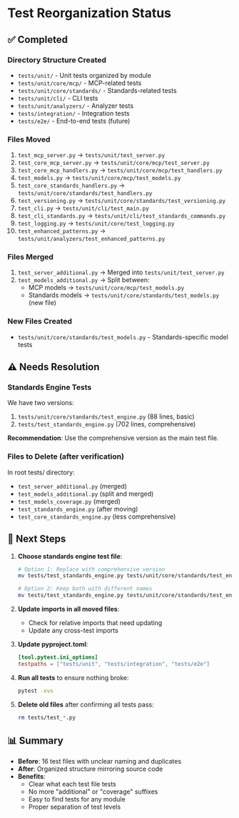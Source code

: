 # Test Reorganization Status

## ✅ Completed

### Directory Structure Created
- `tests/unit/` - Unit tests organized by module
- `tests/unit/core/mcp/` - MCP-related tests  
- `tests/unit/core/standards/` - Standards-related tests
- `tests/unit/cli/` - CLI tests
- `tests/unit/analyzers/` - Analyzer tests
- `tests/integration/` - Integration tests
- `tests/e2e/` - End-to-end tests (future)

### Files Moved
1. `test_mcp_server.py` → `tests/unit/test_server.py`
2. `test_core_mcp_server.py` → `tests/unit/core/mcp/test_server.py`
3. `test_core_mcp_handlers.py` → `tests/unit/core/mcp/test_handlers.py`
4. `test_models.py` → `tests/unit/core/mcp/test_models.py`
5. `test_core_standards_handlers.py` → `tests/unit/core/standards/test_handlers.py`
6. `test_versioning.py` → `tests/unit/core/standards/test_versioning.py`
7. `test_cli.py` → `tests/unit/cli/test_main.py`
8. `test_cli_standards.py` → `tests/unit/cli/test_standards_commands.py`
9. `test_logging.py` → `tests/unit/core/test_logging.py`
10. `test_enhanced_patterns.py` → `tests/unit/analyzers/test_enhanced_patterns.py`

### Files Merged
1. `test_server_additional.py` → Merged into `tests/unit/test_server.py`
2. `test_models_additional.py` → Split between:
   - MCP models → `tests/unit/core/mcp/test_models.py`
   - Standards models → `tests/unit/core/standards/test_models.py` (new file)

### New Files Created
- `tests/unit/core/standards/test_models.py` - Standards-specific model tests

## ⚠️ Needs Resolution

### Standards Engine Tests
We have two versions:
1. `tests/unit/core/standards/test_engine.py` (88 lines, basic)
2. `tests/test_standards_engine.py` (702 lines, comprehensive)

**Recommendation**: Use the comprehensive version as the main test file.

### Files to Delete (after verification)
In root tests/ directory:
- `test_server_additional.py` (merged)
- `test_models_additional.py` (split and merged)
- `test_models_coverage.py` (merged)
- `test_standards_engine.py` (after moving)
- `test_core_standards_engine.py` (less comprehensive)

## 🔧 Next Steps

1. **Choose standards engine test file**:
   ```bash
   # Option 1: Replace with comprehensive version
   mv tests/test_standards_engine.py tests/unit/core/standards/test_engine.py
   
   # Option 2: Keep both with different names
   mv tests/test_standards_engine.py tests/unit/core/standards/test_engine_comprehensive.py
   ```

2. **Update imports in all moved files**:
   - Check for relative imports that need updating
   - Update any cross-test imports

3. **Update pyproject.toml**:
   ```toml
   [tool.pytest.ini_options]
   testpaths = ["tests/unit", "tests/integration", "tests/e2e"]
   ```

4. **Run all tests** to ensure nothing broke:
   ```bash
   pytest -xvs
   ```

5. **Delete old files** after confirming all tests pass:
   ```bash
   rm tests/test_*.py
   ```

## 📊 Summary

- **Before**: 16 test files with unclear naming and duplicates
- **After**: Organized structure mirroring source code
- **Benefits**: 
  - Clear what each test file tests
  - No more "additional" or "coverage" suffixes
  - Easy to find tests for any module
  - Proper separation of test levels